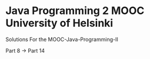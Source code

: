 # Java Programming 2 MOOC University of Helsinki

Solutions For the MOOC-Java-Programming-II

Part 8 -> Part 14
